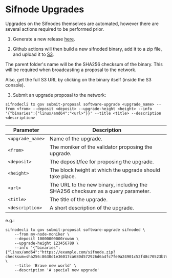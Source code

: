 # Sifnode Upgrades

Upgrades on the Sifnodes themselves are automated, however there are several actions required to be performed prior.

1. Generate a new release [here](https://github.com/Sifchain/sifnode/releases).

2. Github actions will then build a new sifnoded binary, add it to a zip file, and upload it to [S3](https://s3.console.aws.amazon.com/s3/buckets/finance.sifchain.release?region=us-west-2&tab=objects).

The parent folder's name will be the SHA256 checksum of the binary. This will be required when broadcasting a proposal to the network. 

Also, get the full S3 URL by clicking on the binary itself (inside the S3 console).  

3. Submit an upgrade proposal to the network:

```
sifnodecli tx gov submit-proposal software-upgrade <upgrade_name> --from <from> --deposit <deposit> --upgrade-height <height> --info '{"binaries":{"linux/amd64":"<url>"}}' --title <title> --description <description>
```

| Parameter | Description |
|-----------|-------------|
| `<upgrade_name>` | Name of the upgrade. |
| `<from>` | The moniker of the validator proposing the upgrade. |
| `<deposit>` | The deposit/fee for proposing the upgrade. |
| `<height>` | The block height at which the upgrade should take place. |
| `<url>` | The URL to the new binary, including the SHA256 checksum as a query parameter. |
| `<title>` | The title of the upgrade. |
| `<description>` | A short description of the upgrade. |

e.g.:

```
sifnodecli tx gov submit-proposal software-upgrade sifnoded \
    --from my-node-moniker \
    --deposit 10000000000rowan \
    --upgrade-height 123456789 \
    --info '{"binaries":{"linux/amd64":"https://example.com/sifnode.zip?checksum=sha256:8630d1e36017ca680d572926d6a4fc7fe9a24901c52f48c70523b7d44ad0cfb2"}}' \
    --title 'Brave new world' \
    --description 'A special new upgrade'
```
